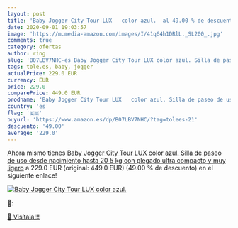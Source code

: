 ```yaml
---
layout: post
title: 'Baby Jogger City Tour LUX   color azul.  al 49.00 % de descuento'
date: 2020-09-01 19:03:57
image: 'https://m.media-amazon.com/images/I/41q64h1DRlL._SL200_.jpg'
comments: true
category: ofertas
author: ring
slug: 'B07LBV7NHC-es Baby Jogger City Tour LUX color azul. Silla de paseo de...'
tags: tole.es, baby, jogger
actualPrice: 229.0 EUR
currency: EUR
price: 229.0
comparePrice: 449.0 EUR
prodname: 'Baby Jogger City Tour LUX   color azul. Silla de paseo de uso desde nacimiento hasta 20 5 kg con plegado ultra compacto y muy ligero'
country: 'es'
flag: '🇪🇸'
buyurl: 'https://www.amazon.es/dp/B07LBV7NHC/?tag=tolees-21'
descuento: '49.00'
average: '229.0'
---
```


Ahora mismo tienes [Baby Jogger City Tour LUX   color azul. Silla de paseo de uso desde nacimiento hasta 20 5 kg con plegado ultra compacto y muy ligero](https://www.amazon.es/dp/B07LBV7NHC/?tag=tolees-21) a 229.0 EUR (original: 449.0 EUR) (49.00 %  de descuento) en el siguiente enlace!

[![Baby Jogger City Tour LUX   color azul. ](https://m.media-amazon.com/images/I/41q64h1DRlL._SL200_.jpg)](https://www.amazon.es/dp/B07LBV7NHC/?tag=tolees-21)

🔎:


[🛒 Visítala!!!](https://www.amazon.es/dp/B07LBV7NHC/?tag=tolees-21)
